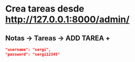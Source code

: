 # Crea tareas desde http://127.0.0.1:8000/admin/

## Notas -> Tareas -> ADD TAREA +


```json
"username": "sergi",
"password": "sergi12345"
```